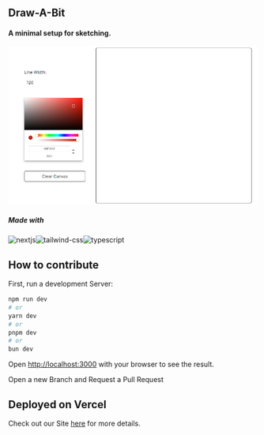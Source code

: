 ## Draw-A-Bit

#### A minimal setup for sketching.

![Demo](./assets/image.png)

##### **Made with**

<img  src="https://img.shields.io/badge/Next.js-000?logo=nextdotjs&logoColor=fff&style=for-the-badge" alt="nextjs"/><img  src="https://img.shields.io/badge/Tailwind_CSS-38B2AC?style=for-the-badge&logo=tailwind-css&logoColor=white" alt="tailwind-css"/><img src="https://img.shields.io/badge/TypeScript-007ACC?style=for-the-badge&logo=typescript&logoColor=white" alt="typescript"/>

## How to contribute

First, run a development Server:

```bash
npm run dev
# or
yarn dev
# or
pnpm dev
# or
bun dev
```

Open [http://localhost:3000](http://localhost:3000) with your browser to see the result.

Open a new Branch and Request a Pull Request

## Deployed on Vercel

Check out our Site [here](https://draw-a-bit.vercel.app/) for more details.
